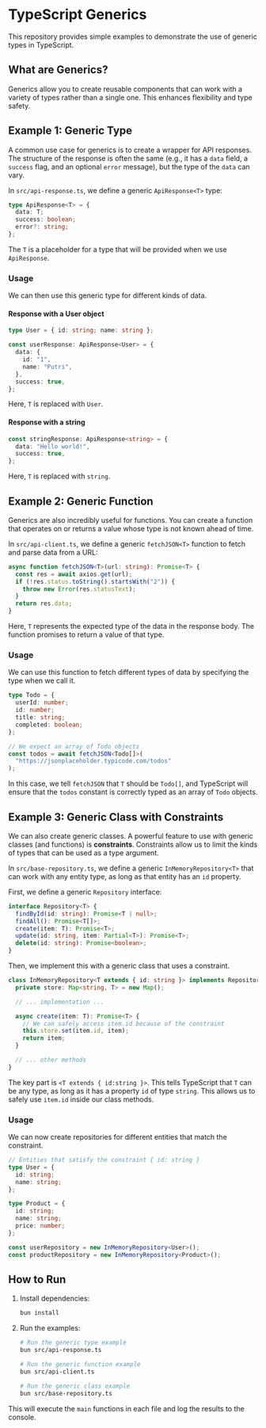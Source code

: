 # TypeScript Generics

This repository provides simple examples to demonstrate the use of generic types in TypeScript.

## What are Generics?

Generics allow you to create reusable components that can work with a variety of types rather than a single one. This enhances flexibility and type safety.

## Example 1: Generic Type

A common use case for generics is to create a wrapper for API responses. The structure of the response is often the same (e.g., it has a `data` field, a `success` flag, and an optional `error` message), but the type of the `data` can vary.

In `src/api-response.ts`, we define a generic `ApiResponse<T>` type:

```typescript
type ApiResponse<T> = {
  data: T;
  success: boolean;
  error?: string;
};
```

The `T` is a placeholder for a type that will be provided when we use `ApiResponse`.

### Usage

We can then use this generic type for different kinds of data.

#### Response with a User object

```typescript
type User = { id: string; name: string };

const userResponse: ApiResponse<User> = {
  data: {
    id: "1",
    name: "Putri",
  },
  success: true,
};
```

Here, `T` is replaced with `User`.

#### Response with a string

```typescript
const stringResponse: ApiResponse<string> = {
  data: "Hello world!",
  success: true,
};
```

Here, `T` is replaced with `string`.

## Example 2: Generic Function

Generics are also incredibly useful for functions. You can create a function that operates on or returns a value whose type is not known ahead of time.

In `src/api-client.ts`, we define a generic `fetchJSON<T>` function to fetch and parse data from a URL:

```typescript
async function fetchJSON<T>(url: string): Promise<T> {
  const res = await axios.get(url);
  if (!res.status.toString().startsWith("2")) {
    throw new Error(res.statusText);
  }
  return res.data;
}
```

Here, `T` represents the expected type of the data in the response body. The function promises to return a value of that type.

### Usage

We can use this function to fetch different types of data by specifying the type when we call it.

```typescript
type Todo = {
  userId: number;
  id: number;
  title: string;
  completed: boolean;
};

// We expect an array of Todo objects
const todos = await fetchJSON<Todo[]>(
  "https://jsonplaceholder.typicode.com/todos"
);
```

In this case, we tell `fetchJSON` that `T` should be `Todo[]`, and TypeScript will ensure that the `todos` constant is correctly typed as an array of `Todo` objects.

## Example 3: Generic Class with Constraints

We can also create generic classes. A powerful feature to use with generic classes (and functions) is **constraints**. Constraints allow us to limit the kinds of types that can be used as a type argument.

In `src/base-repository.ts`, we define a generic `InMemoryRepository<T>` that can work with any entity type, as long as that entity has an `id` property.

First, we define a generic `Repository` interface:

```typescript
interface Repository<T> {
  findById(id: string): Promise<T | null>;
  findAll(): Promise<T[]>;
  create(item: T): Promise<T>;
  update(id: string, item: Partial<T>): Promise<T>;
  delete(id: string): Promise<boolean>;
}
```

Then, we implement this with a generic class that uses a constraint.

```typescript
class InMemoryRepository<T extends { id: string }> implements Repository<T> {
  private store: Map<string, T> = new Map();

  // ... implementation ...

  async create(item: T): Promise<T> {
    // We can safely access item.id because of the constraint
    this.store.set(item.id, item);
    return item;
  }

  // ... other methods
}
```

The key part is `<T extends { id:string }>`. This tells TypeScript that `T` can be any type, as long as it has a property `id` of type `string`. This allows us to safely use `item.id` inside our class methods.

### Usage

We can now create repositories for different entities that match the constraint.

```typescript
// Entities that satisfy the constraint { id: string }
type User = {
  id: string;
  name: string;
};

type Product = {
  id: string;
  name: string;
  price: number;
};

const userRepository = new InMemoryRepository<User>();
const productRepository = new InMemoryRepository<Product>();
```

## How to Run

1.  Install dependencies:
    ```bash
    bun install
    ```
2.  Run the examples:
    ```bash
    # Run the generic type example
    bun src/api-response.ts

    # Run the generic function example
    bun src/api-client.ts

    # Run the generic class example
    bun src/base-repository.ts
    ```

This will execute the `main` functions in each file and log the results to the console.
